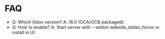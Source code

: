 # FAQ

- Q: Which Odoo version? A: 16.0 (OCA/OCB packaged).
- Q: How to enable? A: Start server with --addon website_slides_forum or install in UI.
